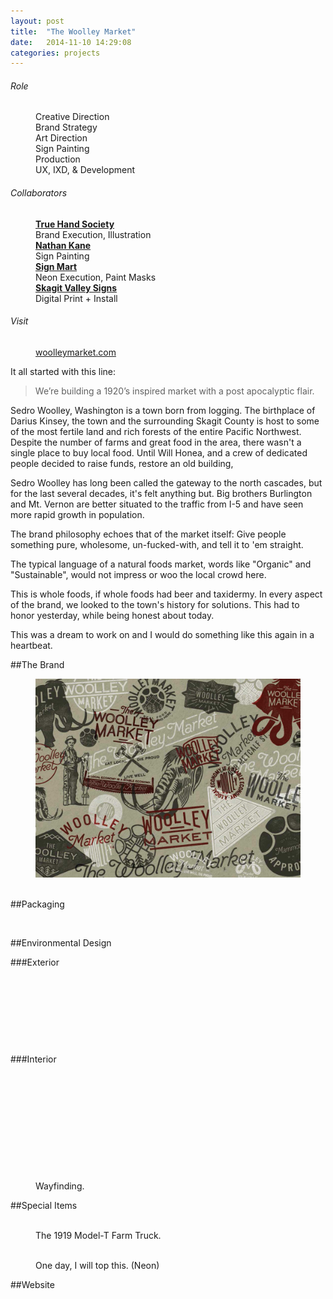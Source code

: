 ```yaml
---
layout: post
title:  "The Woolley Market"
date:   2014-11-10 14:29:08
categories: projects
---
```

<aside>
<dl>
	<dt><h6>Role</h6></dt>
	<dd>Creative Direction     </dd>
	<dd>Brand Strategy         </dd>
	<dd>Art Direction          </dd>
	<dd>Sign Painting          </dd>
	<dd>Production             </dd>
	<dd>UX, IXD, &amp; Development</dd>
</dl>
<dl>
	<dt><h6>Collaborators</h6></dt>
	<dd> <strong> <a href="http://truehandsociety.com">True Hand Society</a></strong> <br>
		 Brand Execution, Illustration
	 </dd>
	<dd> <strong> <a href="http://nathankane.com">Nathan Kane</a></strong> <br>
		 Sign Painting 
	 </dd>
	<dd> <strong> <a href="http://signmartusa.com">Sign Mart</a></strong> <br>
		 Neon Execution, Paint Masks 
	 </dd>
	<dd> <strong> <a href="http://skagitvalleysigns.com">Skagit Valley Signs</a></strong> <br>
		 Digital Print + Install 
	 </dd>
</dl>
<dl>
	<dt><h6>Visit</h6></dt>
	<dd><a href="http://woolleymarket.com">woolleymarket.com</a></dd>
</dl>	
</aside>

It all started with this line:

 > We’re building a 1920’s inspired market with a post apocalyptic flair.

Sedro Woolley, Washington is a town born from logging. The birthplace of Darius Kinsey, the town and the surrounding Skagit County is host to some of the most fertile land and rich forests of the entire Pacific Northwest. Despite the number of farms and great food in the area, there wasn't a single place to buy local food. Until Will Honea, and a crew of dedicated people decided to raise funds, restore an old building,

Sedro Woolley has long been called the gateway to the north cascades, but for the last several decades, it's felt anything but. Big brothers Burlington and Mt. Vernon are better situated to the traffic from I-5 and have seen more rapid growth in population.

The brand philosophy echoes that of the market itself: Give people something pure, wholesome, un-fucked-with, and tell it to 'em straight.

The typical language of a natural foods market, words like "Organic" and "Sustainable", would not impress or woo the local crowd here.

This is whole foods, if whole foods had beer and taxidermy. In every aspect of the brand, we looked to the town's history for solutions. This had to honor yesterday, while being honest about today.

This was a dream to work on and I would do something like this again in a heartbeat.

##The Brand
<figure> 
	<img src="../img/projects/woolleymarket/brand/tapestry.jpg" alt="" />
	<img src="../img/projects/woolleymarket/brand/logos.jpg" alt="" />
	<img src="../img/projects/woolleymarket/brand/process.jpg" alt="" />
<figcaption> </figcaption>
</figure>

##Packaging
<figure> 
	<img src="{{site.baseurl}}/img/projects/woolleymarket/collateral/butcherpaper.jpg" alt="" />
	<img src="{{site.baseurl}}/img/projects/woolleymarket/collateral/giftcard.jpg" alt="" />
	<img src="{{site.baseurl}}/img/projects/woolleymarket/collateral/shirt.jpg" alt="" />
<figcaption> </figcaption>
</figure>

##Environmental Design

###Exterior

<figure> 
	<img src="{{site.baseurl}}/img/projects/woolleymarket/exterior/frontentrance.jpg" alt="" />
	<img src="{{site.baseurl}}/img/projects/woolleymarket/exterior/frontlogo.jpg" alt="" />
<figcaption> </figcaption>
</figure>

<figure> 
	<img src="{{site.baseurl}}/img/projects/woolleymarket/exterior/marquee.jpg" alt="" />
<figcaption> </figcaption>
</figure>

<figure> 
	<img src="{{site.baseurl}}/img/projects/woolleymarket/exterior/rearentrance.jpg" alt="" />
	<img src="{{site.baseurl}}/img/projects/woolleymarket/exterior/rearlogo.jpg" alt="" />
<figcaption> </figcaption>
</figure>

<figure> 
	<img src="{{site.baseurl}}/img/projects/woolleymarket/exterior/windowlogo.jpg" alt="" />
<figcaption> </figcaption>
</figure>

<figure> 
	
<figcaption> </figcaption>
</figure>

###Interior

<img src="{{site.baseurl}}/img/projects/woolleymarket/gateway.jpg" alt="" />
<img src="{{site.baseurl}}/img/projects/woolleymarket/woodsign.jpg" alt="" />
<img src="{{site.baseurl}}/img/projects/woolleymarket/windows.jpg" alt="" />

<figure> 
	<img src="{{site.baseurl}}/img/projects/woolleymarket/interior/cafe.jpg" alt="" />
<figcaption> </figcaption>
</figure>
<figure> 
	<img src="{{site.baseurl}}/img/projects/woolleymarket/interior/herbsspices.jpg" alt="" />
<figcaption> </figcaption>
</figure>
<figure> 
	<img src="{{site.baseurl}}/img/projects/woolleymarket/interior/frozen.jpg" alt="" />
<figcaption> </figcaption>
</figure>
<figure> 
	<img src="{{site.baseurl}}/img/projects/woolleymarket/interior/fisherman.jpg" alt="" />	
<figcaption> </figcaption>
</figure>
<figure> 
	<img src="{{site.baseurl}}/img/projects/woolleymarket/interior/produce.jpg" alt="" />
	<img src="{{site.baseurl}}/img/projects/woolleymarket/interior/hangingsigns.jpg" alt="" />
<figcaption> Wayfinding.</figcaption>
</figure>

##Special Items



<figure> 
	<img src="{{site.baseurl}}/img/projects/woolleymarket/specialitems/modelt.jpg" alt="" />
	<img src="{{site.baseurl}}/img/projects/woolleymarket/specialitems/modeltpoint.jpg" alt="" />
<figcaption> The 1919 Model-T Farm Truck.</figcaption>
</figure>

<figure> 
<img src="{{site.baseurl}}/img/projects/woolleymarket/specialitems/neon.jpg" alt="" />
<figcaption> One day, I will top this. (Neon)</figcaption>
</figure>


##Website

<img src="{{site.baseurl}}/img/projects/woolleymarket/web/wm-website.jpg" alt="" class="device"/>


